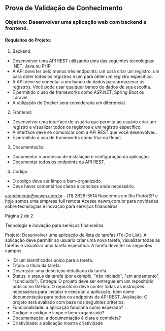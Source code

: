## Prova de Validação de Conhecimento

### Objetivo: Desenvolver uma aplicação web com backend e frontend.
#### Requisitos do Projeto:
1. Backend:
- Desenvolver uma API REST utilizando uma das seguintes tecnologias: .NET, Java ou PHP.
- A API deve ter pelo menos três endpoints: um para criar um registro, um para obter todos os
registros e um para obter um registro específico.
- A API deve se conectar a um banco de dados para armazenar os registros. Você pode usar
qualquer banco de dados de sua escolha.
- É permitido o uso de frameworks como ASP.NET, Spring Boot ou Laravel.
- A utilização de Docker será considerada um diferencial.
2. Frontend:
- Desenvolver uma interface de usuário que permita ao usuário criar um registro e visualizar
todos os registros e um registro específico.
- A interface deve se comunicar com a API REST que você desenvolveu.
- É permitido o uso de frameworks como Vue ou React.
3. Documentação:
- Documentar o processo de instalação e configuração da aplicação.
- Documentar todos os endpoints da API REST.
4. Código:
- O código deve ser limpo e bem-organizado.
- Deve haver comentários claros e concisos onde necessário.

atendimento@newm.com.br - (11) 2626-5514
Nascemos em Rio Preto/SP e hoje somos uma empresa full remota
Acesse newm.com.br para novidades sobre tecnologias e inovação para serviços financeiros

Página 2 de 2

Tecnologia e inovação para serviços financeiros

Projeto:
Desenvolver uma aplicação de lista de tarefas (To-Do List). A aplicação deve permitir ao usuário
criar uma nova tarefa, visualizar todas as tarefas e visualizar uma tarefa específica.
A tarefa deve ter os seguintes campos:
- ID: um identificador único para a tarefa.
- Título: o título da tarefa.
- Descrição: uma descrição detalhada da tarefa.
- Status: o status da tarefa (por exemplo, "não iniciado", "em andamento", "concluído").
Entrega:
O projeto deve ser entregue em um repositório público no GitHub. O repositório deve conter
todas as instruções necessárias para instalar e executar a aplicação, bem como documentação
para todos os endpoints da API REST.
Avaliação:
O projeto será avaliado com base nos seguintes critérios:
- Funcionalidade: a aplicação funciona como esperado?
- Código: o código é limpo e bem-organizado?
- Documentação: a documentação é clara e completa?
- Criatividade: a aplicação mostra criatividade